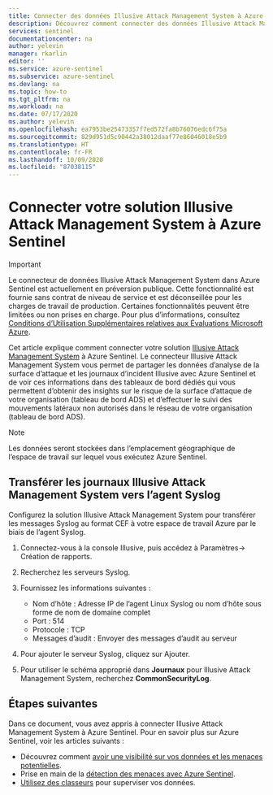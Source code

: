 ```yaml
---
title: Connecter des données Illusive Attack Management System à Azure Sentinel | Microsoft Docs
description: Découvrez comment connecter des données Illusive Attack Management System à Azure Sentinel.
services: sentinel
documentationcenter: na
author: yelevin
manager: rkarlin
editor: ''
ms.service: azure-sentinel
ms.subservice: azure-sentinel
ms.devlang: na
ms.topic: how-to
ms.tgt_pltfrm: na
ms.workload: na
ms.date: 07/17/2020
ms.author: yelevin
ms.openlocfilehash: ea7953be25473357f7ed572fa8b76076edc6f75a
ms.sourcegitcommit: 829d951d5c90442a38012daaf77e86046018e5b9
ms.translationtype: HT
ms.contentlocale: fr-FR
ms.lasthandoff: 10/09/2020
ms.locfileid: "87038115"
---
```

# <a name="connect-your-illusive-attack-management-system-to-azure-sentinel"></a>Connecter votre solution Illusive Attack Management System à Azure Sentinel

> [!IMPORTANT]
> Le connecteur de données Illusive Attack Management System dans Azure Sentinel est actuellement en préversion publique.
> Cette fonctionnalité est fournie sans contrat de niveau de service et est déconseillée pour les charges de travail de production. Certaines fonctionnalités peuvent être limitées ou non prises en charge. Pour plus d’informations, consultez [Conditions d’Utilisation Supplémentaires relatives aux Évaluations Microsoft Azure](https://azure.microsoft.com/support/legal/preview-supplemental-terms/).

Cet article explique comment connecter votre solution [Illusive Attack Management System](https://www.illusivenetworks.com/technology/platform/attack-detection-system) à Azure Sentinel. Le connecteur Illusive Attack Management System vous permet de partager les données d’analyse de la surface d’attaque et les journaux d’incident Illusive avec Azure Sentinel et de voir ces informations dans des tableaux de bord dédiés qui vous permettent d’obtenir des insights sur le risque de la surface d’attaque de votre organisation (tableau de bord ADS) et d’effectuer le suivi des mouvements latéraux non autorisés dans le réseau de votre organisation (tableau de bord ADS).

> [!NOTE]
> Les données seront stockées dans l’emplacement géographique de l’espace de travail sur lequel vous exécutez Azure Sentinel.

## <a name="forward-illusive-attack-management-system-logs-to-the-syslog-agent"></a>Transférer les journaux Illusive Attack Management System vers l’agent Syslog  

Configurez la solution Illusive Attack Management System pour transférer les messages Syslog au format CEF à votre espace de travail Azure par le biais de l’agent Syslog.

1. Connectez-vous à la console Illusive, puis accédez à Paramètres-> Création de rapports.

1. Recherchez les serveurs Syslog.

1. Fournissez les informations suivantes :
   - Nom d’hôte : Adresse IP de l’agent Linux Syslog ou nom d’hôte sous forme de nom de domaine complet
   - Port : 514
   - Protocole : TCP
   - Messages d’audit : Envoyer des messages d’audit au serveur

1. Pour ajouter le serveur Syslog, cliquez sur Ajouter.

1. Pour utiliser le schéma approprié dans **Journaux** pour Illusive Attack Management System, recherchez **CommonSecurityLog**.

## <a name="next-steps"></a>Étapes suivantes

Dans ce document, vous avez appris à connecter Illusive Attack Management System à Azure Sentinel. Pour en savoir plus sur Azure Sentinel, voir les articles suivants :

- Découvrez comment [avoir une visibilité sur vos données et les menaces potentielles](quickstart-get-visibility.md).
- Prise en main de la [détection des menaces avec Azure Sentinel](tutorial-detect-threats-built-in.md).
- [Utilisez des classeurs](tutorial-monitor-your-data.md) pour superviser vos données.
